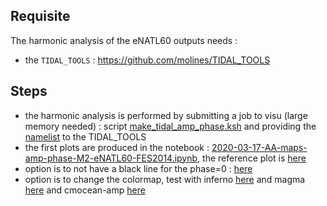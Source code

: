 ## Requisite
The harmonic analysis of the eNATL60 outputs needs :

  - the `TIDAL_TOOLS` :  https://github.com/molines/TIDAL_TOOLS

## Steps
  - the harmonic analysis is performed by submitting a job to visu (large memory needed) : script [make_tidal_amp_phase.ksh](https://github.com/ocean-next/eNATL60/tree/master/analysis/barotropic-tide/make_tidal_amp_phase.ksh) and providing the [namelist](https://github.com/AurelieAlbert/eNATL60-plots-paper/blob/master/amp-phase-tides-FES/namelist_tideharm) to the TIDAL_TOOLS
  - the first plots are produced in the notebook : [2020-03-17-AA-maps-amp-phase-M2-eNATL60-FES2014.ipynb](https://github.com/AurelieAlbert/eNATL60-plots-paper/blob/master/amp-phase-tides-FES/2020-03-17-AA-maps-amp-phase-M2-eNATL60-FES2014.ipynb), the reference plot is [here](https://github.com/ocean-next/eNATL60/tree/master/analysis/barotropic-tide/maps_amp_phi_M2N2S2K1O1_eNATL60-FES2014.png)
  - option is to not have a black line for the phase=0 : [here](https://github.com/ocean-next/eNATL60/tree/master/analysis/barotropic-tide/maps_amp_phi_M2N2S2K1O1_eNATL60-FES2014_noblack0.png)
  - option is to change the colormap, test with inferno [here](https://github.com/ocean-next/eNATL60/tree/master/analysis/barotropic-tide/maps_amp_phi_M2_eNATL60_noblack0inferno.png) and magma [here](https://github.com/ocean-next/eNATL60/tree/master/analysis/barotropic-tide/maps_amp_phi_M2_eNATL60_noblack0magma.png) and cmocean-amp [here]()
